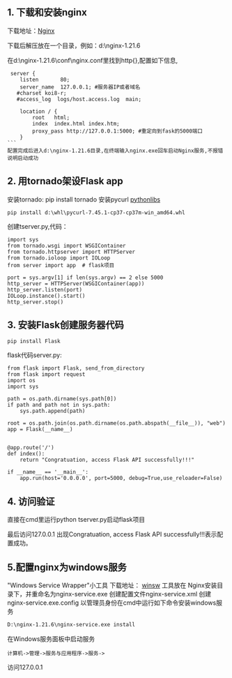## 1. 下载和安装nginx

下载地址：[Nginx](http://nginx.org/en/download.html)

下载后解压放在一个目录，例如：d:\nginx-1.21.6

在d:\nginx-1.21.6\conf\nginx.conf里找到http{},配置如下信息,

     server {
        listen       80;
        server_name  127.0.0.1; #服务器IP或者域名
       #charset koi8-r;
       #access_log  logs/host.access.log  main;

        location / {
            root   html;
            index  index.html index.htm;
			proxy_pass http://127.0.0.1:5000; #重定向到fask的5000端口
        }
	```
    配置完成后进入d:\nginx-1.21.6目录,在终端输入nginx.exe回车启动Nginx服务,不报错说明启动成功

## 2. 用tornado架设Flask app
安装tornado: pip install tornado
安装pycurl [pythonlibs](http://www.lfd.uci.edu/~gohlke/pythonlibs/)
   
`pip install d:\whl\pycurl-7.45.1-cp37-cp37m-win_amd64.whl`
   
创建tserver.py,代码：

    import sys
    from tornado.wsgi import WSGIContainer
    from tornado.httpserver import HTTPServer
    from tornado.ioloop import IOLoop
    from server import app  # flask项目

    port = sys.argv[1] if len(sys.argv) == 2 else 5000
    http_server = HTTPServer(WSGIContainer(app))
    http_server.listen(port)
    IOLoop.instance().start()
    http_server.stop()

## 3. 安装Flask创建服务器代码

`pip install Flask`
   
flask代码server.py:

    from flask import Flask, send_from_directory
    from flask import request
    import os
    import sys

    path = os.path.dirname(sys.path[0])
    if path and path not in sys.path:
        sys.path.append(path)

    root = os.path.join(os.path.dirname(os.path.abspath(__file__)), "web")
    app = Flask(__name__)


    @app.route('/')
    def index():
        return "Congratuation, access Flask API successfully!!!"

    if __name__ == '__main__':
        app.run(host='0.0.0.0', port=5000, debug=True,use_reloader=False)

## 4. 访问验证
直接在cmd里运行python tserver.py启动flask项目

最后访问127.0.0.1 出现Congratuation, access Flask API successfully!!!表示配置成功。

## 5.配置nginx为windows服务
"Windows Service Wrapper"小工具
下载地址： [winsw](http://repo.jenkins-ci.org/releases/com/sun/winsw/winsw/1.18/winsw-1.18-bin.exe)
工具放在 Nginx安装目录下，并重命名为nginx-service.exe
创建配置文件nginx-service.xml
创建nginx-service.exe.config
以管理员身份在cmd中运行如下命令安装windows服务
```bash
D:\nginx-1.21.6\nginx-service.exe install
```

在Windows服务面板中启动服务

`计算机->管理->服务与应用程序->服务->`

访问127.0.0.1

